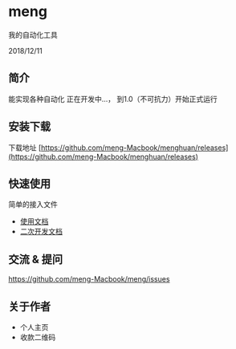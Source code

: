 # meng
我的自动化工具

2018/12/11

## 简介

能实现各种自动化
正在开发中...， 到1.0（不可抗力）开始正式运行

## 安装下载
下载地址 [https://github.com/meng-Macbook/menghuan/releases](https://github.com/meng-Macbook/menghuan/releases)

## 快速使用

简单的接入文件

- [使用文档](./doc/use/README.md)
- [二次开发文档](./doc/dev/README.md)

## 交流 & 提问

https://github.com/meng-Macbook/meng/issues

## 关于作者

- 个人主页
- 收款二维码



